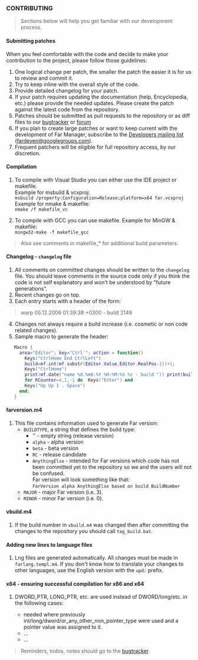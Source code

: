 ﻿### CONTRIBUTING

> Sections below will help you get familiar with our development process.

#### Submitting patches

When you feel comfortable with the code and decide to make your contribution
to the project, please follow those guidelines:

1. One logical change per patch, the smaller the patch the easier it is for us
   to review and commit it.
2. Try to keep inline with the overall style of the code.
3. Provide detailed changelog for your patch.
4. If your patch requires updating the documentation (help, Encyclopedia, etc.)
   please provide the needed updates.
   Please create the patch against the latest code from the repository.
5. Patches should be submitted as pull requests to the repository
   or as diff files to our [bugtracker](http://bugs.farmanager.com)
   or [forum](http://forum.farmanager.com/viewforum.php?f=54)
6. If you plan to create large patches or want to keep current with the
   development of Far Manager, subscribe to the
   [Developers mailing list](http://groups.google.com/group/fardeven)
   (fardeven@googlegroups.com).
7. Frequent patchers will be eligible for full repository access, by our discretion.


#### Compilation

1. To compile with Visual Studio you can either use the IDE project or makefile.  
   Example for msbuild & vcxproj:  
     `msbuild /property:Configuration=Release;platform=x64 far.vcxproj`  
   Example for nmake & makefile:  
     `nmake /f makefile_vc`

2. To compile with GCC you can use makefile.
   Example for MinGW & makefile:  
     `mingw32-make -f makefile_gcc`

> Also see comments in makefile_* for additional build parameters.


#### Changelog - `changelog` file

1. All comments on committed changes should be written to the `changelog` file.
   You should leave comments in the source code only if you think the code is
   not self explanatory and won't be understood by "future generations".
2. Recent changes go on top.
3. Each entry starts with a header of the form:
>   warp 05.12.2006 01:39:38 +0300 - build 2149
4. Changes not always require a build increase (i.e. cosmetic or non code
   related changes).
5. Sample macro to generate the header:  
```lua
   Macro {
     area="Editor"; key="Ctrl`"; action = function()
       Keys("CtrlHome End CtrlLeft")
       build=mf.int(mf.substr(Editor.Value,Editor.RealPos-1))+1;
       Keys("CtrlHome")
       print(mf.date("name %d.%m0.%Y %H:%M:%S %z - build ")) print(build)
       for RCounter=4,1,-1 do  Keys("Enter") end
       Keys("Up Up 1 . Space")
     end;
   }
```

#### farversion.m4

1. This file contains information used to generate Far version:
   * `BUILDTYPE`, a string that defines the build type:
      - '' - empty string (release version)
      - `alpha` - alpha version
      - `beta` - beta version
      - `RC` - release candidate
      - `AnythingElse` - intended for Far versions which code has not been
        committed yet to the repository so we and the users will not be confused.  
        Far version will look something like that:  
        `FarVersion alpha AnythingElse based on build BuildNumber`
   * `MAJOR` - major Far version (i.e. 3).
   * `MINOR` - minor Far version (i.e. 0).


#### vbuild.m4

1. If the build number in `vbuild.m4`  was changed then after committing the
   changes to the repository you should call `tag_build.bat`.


#### Adding new lines to language files

1. Lng files are generated automatically.
   All changes must be made in `farlang.templ.m4`.
   If you don't know how to translate your changes to other languages,
   use the English version with the `upd:` prefix.


#### x64 - ensuring successful compilation for x86 and x64

1. DWORD_PTR, LONG_PTR, etc. are used instead of DWORD/long/etc. in the
   following cases:

   - needed where previously int/long/dword/or_any_other_non_pointer_type
      were used and a pointer value was assigned to it.
   - ...
   - ...


> Reminders, todos, notes should go to the [bugtracker](http://bugs.farmanager.com).
